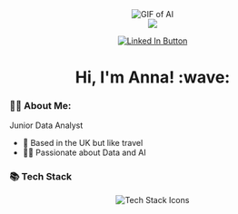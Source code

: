 <div align="center">
  <img src="https://media1.giphy.com/media/v1.Y2lkPTc5MGI3NjExNmp0NnV6MzRhdmZ2eGN5dDc4aHUzcnByczl5ejIxdGw0anUxNjBsbSZlcD12MV9pbnRlcm5hbF9naWZfYnlfaWQmY3Q9Zw/o7tY2KeIBJASzlaLep/giphy.gif" alt="GIF of AI">
  <br>
 <div align="center">
  <img src="https://raw.githubusercontent.com/aaraszewska/aaraszewska/main/mygif.gif">
</div>

  
 
  <a href="https://www.linkedin.com/in/anna-araszewska/"><img src="https://img.shields.io/badge/LinkedIn-blue?logo=linkedin&logoColor=white&style=for-the-badge" alt="Linked In Button"/></a>
  <br>
  
  <h1>Hi, I'm Anna! :wave:</h1>
</div>

### 👩‍💻 About Me:
Junior Data Analyst
- 🏡 Based in the UK but like travel
- 🧑‍🦽 Passionate about Data and AI


### 📚 Tech Stack
<div align="center">
  <img src="https://skillicons.dev/icons?i=python,aws,azure,git,sql" alt="Tech Stack Icons">
